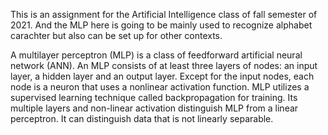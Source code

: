 This is an assignment for the Artificial Intelligence class of fall semester of 2021. And the MLP here is going to be mainly used to recognize alphabet carachter but also can be set up for other contexts.

A multilayer perceptron (MLP) is a class of feedforward artificial neural network (ANN). 
An MLP consists of at least three layers of nodes: an input layer, a hidden layer and an output layer. Except for the input nodes, each node is a neuron that uses a nonlinear activation function. MLP utilizes a supervised learning technique called backpropagation for training. Its multiple layers and non-linear activation distinguish MLP from a linear perceptron. It can distinguish data that is not linearly separable.
